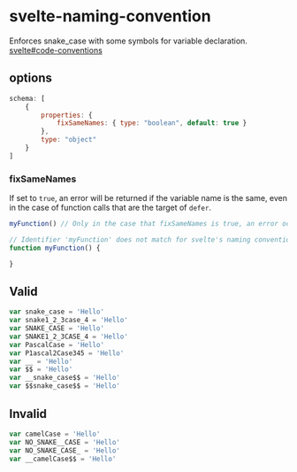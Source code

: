 # svelte-naming-convention
Enforces snake_case with some symbols for variable declaration.  
[svelte#code-conventions](https://github.com/sveltejs/svelte/blob/master/CONTRIBUTING.md#code-conventions)

## options
```js
schema: [
    {
        properties: {
            fixSameNames: { type: "boolean", default: true }
        },
        type: "object"
    }
]
```
### fixSameNames
If set to `true`, an error will be returned if the variable name is the same, even in the case of function calls that are the target of `defer`.
```js
myFunction() // Only in the case that fixSameNames is true, an error occurs.

// Identifier 'myFunction' does not match for svelte's naming conventions.
function myFunction() {

}
```

## Valid
```js
var snake_case = 'Hello'
var snake1_2_3case_4 = 'Hello'
var SNAKE_CASE = 'Hello'
var SNAKE1_2_3CASE_4 = 'Hello'
var PascalCase = 'Hello'
var P1ascal2Case345 = 'Hello'
var __ = 'Hello'
var $$ = 'Hello'
var __snake_case$$ = 'Hello'
var $$snake_case$$ = 'Hello'
```

## Invalid
```js
var camelCase = 'Hello'
var NO_SNAKE__CASE = 'Hello'
var NO_SNAKE_CASE_ = 'Hello'
var __camelCase$$ = 'Hello'
```